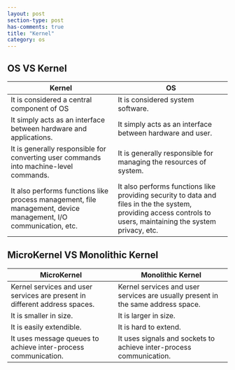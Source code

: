 ```yaml
---
layout: post
section-type: post
has-comments: true
title: "Kernel"
category: os
---
```


## OS VS Kernel

| Kernel | OS |
| --- | --- |
| It is considered a central component of OS | It is considered system software. |
| It simply acts as an interface between hardware and applications. | It simply acts as an interface between hardware and user. |
| It is generally responsible for converting user commands into machine-level commands. | It is generally responsible for managing the resources of system. |
| It also performs functions like process management, file management, device management, I/O communication, etc. | It also performs functions like providing security to data and files in the the system, providing access controls to users, maintaining the system privacy, etc. |

## MicroKernel VS Monolithic Kernel

| MicroKernel | Monolithic Kernel |
| --- | --- |
| Kernel services and user services are present in different address spaces. | Kernel services and user services are usually present in the same address space. |
| It is smaller in size. | It is larger in size. |
| It is easily extendible. | It is hard to extend. |
| It uses message queues to achieve inter-process communication. | It uses signals and sockets to achieve inter-process communication. |